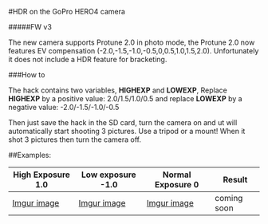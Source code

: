#HDR on the GoPro HERO4 camera

#####FW v3

The new camera supports Protune 2.0 in photo mode, the Protune 2.0 now features EV compensation (-2.0,-1.5,-1.0,-0.5,0,0.5,1.0,1.5,2.0). Unfortunately it does not include a HDR feature for bracketing.

###How to

The hack contains two variables, **HIGHEXP** and **LOWEXP**, Replace **HIGHEXP** by a positive value: 2.0/1.5/1.0/0.5 and replace **LOWEXP** by a negative value: -2.0/-1.5/-1.0/-0.5

Then just save the hack in the SD card, turn the camera on and ut will automatically start shooting 3 pictures. Use a tripod or a mount! When it shot 3 pictures then turn the camera off.

##Examples:

High Exposure 1.0 |Low exposure -1.0|Normal Exposure 0|Result
------------------|-----------------|-----------------|------
[Imgur image](http://i.imgur.com/VcSd7Oe.jpg)|[Imgur image](http://i.imgur.com/LpZ6hEG.jpg)|[Imgur image](http://i.imgur.com/2Mtd7JY.jpg)|coming soon
